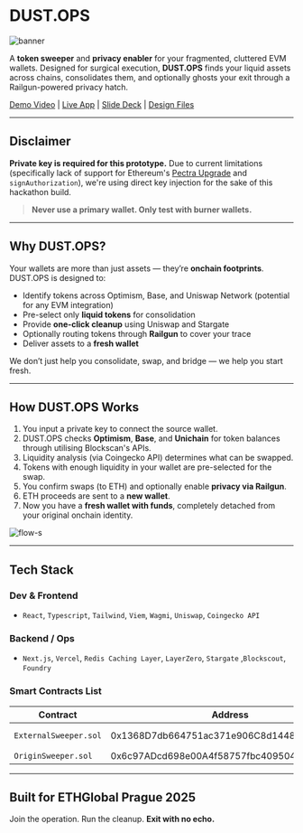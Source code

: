 # DUST.OPS
![banner](https://github.com/user-attachments/assets/bd6ac7ab-cce6-4532-8c47-db1348d289d4)

A **token sweeper** and **privacy enabler** for your fragmented, cluttered EVM wallets. Designed for surgical execution, **DUST.OPS** finds your liquid assets across chains, consolidates them, and optionally ghosts your exit through a Railgun-powered privacy hatch.

[Demo Video](https://ethglobal.com/showcase/-uk2n7) | [Live App](https://dust-ops.vercel.app/) | [Slide Deck](https://github.com/kevinstubbs/dust-ops/blob/main/slide-deck.md) | [Design Files](https://github.com/kevinstubbs/dust-ops/blob/main/design-files.md)

---

## Disclaimer

**Private key is required for this prototype.**
Due to current limitations (specifically lack of support for Ethereum's [Pectra Upgrade](https://eips.ethereum.org/EIPS/eip-7702) and `signAuthorization`), we're using direct key injection for the sake of this hackathon build.  

> **Never use a primary wallet. Only test with burner wallets.**

---

## Why DUST.OPS?

Your wallets are more than just assets — they’re **onchain footprints**. DUST.OPS is designed to:

- Identify tokens across Optimism, Base, and Uniswap Network (potential for any EVM integration)
- Pre-select only **liquid tokens** for consolidation
- Provide **one-click cleanup** using Uniswap and Stargate
- Optionally routing tokens through **Railgun** to cover your trace
- Deliver assets to a **fresh wallet**

We don’t just help you consolidate, swap, and bridge — we help you start fresh.

---

## How DUST.OPS Works

1. You input a private key to connect the source wallet.
2. DUST.OPS checks **Optimism**, **Base**, and **Unichain** for token balances through utilising Blockscan's APIs.
3. Liquidity analysis (via Coingecko API) determines what can be swapped.
4. Tokens with enough liquidity in your wallet are pre-selected for the swap.
5. You confirm swaps (to ETH) and optionally enable **privacy via Railgun**.
6. ETH proceeds are sent to a **new wallet**.
7. Now you have a **fresh wallet with funds**, completely detached from your original onchain identity.

![flow-s](https://github.com/user-attachments/assets/7066f341-07c9-472d-bd54-4e3123137e01)

---

## Tech Stack

### Dev & Frontend
- `React`, `Typescript`, `Tailwind`, `Viem`, `Wagmi`, `Uniswap`, `Coingecko API`

### Backend / Ops
- `Next.js`, `Vercel`, `Redis Caching Layer`, `LayerZero`, `Stargate` ,`Blockscout`, `Foundry`

### Smart Contracts List

| Contract | Address | Network |
|----------|---------|---------|
| `ExternalSweeper.sol` | 0x1368D7db664751ac371e906C8d144861b85fc4b7 | Unichain, Base |
| `OriginSweeper.sol` | 0x6c97ADcd698e00A4f58757fbc4095048684691e8 | Optimism |

---

## Built for ETHGlobal Prague 2025

Join the operation. Run the cleanup.
**Exit with no echo.**
